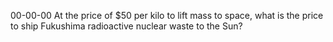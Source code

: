 00-00-00 At the price of $50 per kilo to lift mass to space, what is the price to ship Fukushima radioactive nuclear waste to the Sun?
